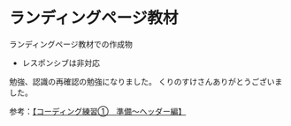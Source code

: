 # ランディングページ教材

ランディングページ教材での作成物

- レスポンシブは非対応

勉強、認識の再確認の勉強になりました。
くりのすけさんありがとうございました。

参考：[【コーディング練習①　準備〜ヘッダー編】](https://note.com/kurinosuke32/n/n9760cfc5f69f)
